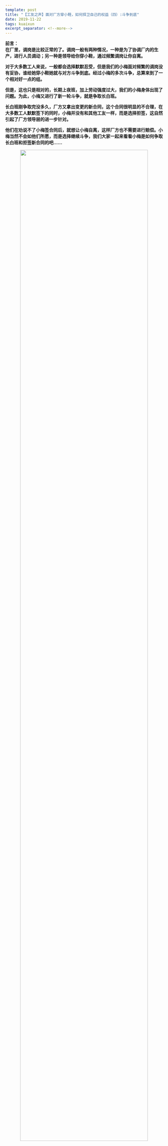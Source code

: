 ```yaml
---
template: post
title: "【工友之声】面对厂方穿小鞋，如何捍卫自己的权益（四）:斗争到底"
date: 2019-11-22
tags: kuaixun
excerpt_separator: <!--more-->
---
```


**前言：  
在厂里，调岗是比较正常的了。调岗一般有两种情况，一种是为了协调厂内的生产，进行人员调动；另一种是领导给你穿小鞋，通过频繁调岗让你自离。**

**对于大多数工人来说，一般都会选择默默忍受，但是我们的小梅面对频繁的调岗没有妥协，谁给她穿小鞋她就与对方斗争到底。经过小梅的多次斗争，总算来到了一个相对好一点的组。**

**但是，这也只是相对的，长期上夜班，加上劳动强度过大，我们的小梅身体出现了问题。为此，小梅又进行了新一轮斗争，就是争取长白班。**

**长白班刚争取完没多久，厂方又拿出变更的新合同，这个合同很明显的不合理，在大多数工人默默签下的同时，小梅并没有和其他工友一样，而是选择拒签，这自然引起了厂方领导层的进一步针对。**

**他们在劝说不了小梅签合同后，就想让小梅自离，这样厂方也不需要进行赔偿。小梅当然不会如他们所愿，而是选择继续斗争，我们大家一起来看看小梅是如何争取长白班和拒签新合同的吧......**

<div style="text-align:center"><img src="/images2/2019112201.png" width="90%"><br></div><br>

<h3>拒绝要命的夜班，争取长白班</h3>

那段时间由于上夜班，工作强度和压力接踵而来，人一下子就受不了，几次差点晕倒在车间，血压越来越高，在这样下去连小命就得搭进去，我得想想办法，不管行不行，我都得去试试，万一要成功了呢？

我终于鼓足勇气找到余经理，他个子不算太高，中等个。不愧为大领导，说话那种气度深深地打动了我。

“经理，不好意思打扰了，有些事我想找你聊聊。”

他立刻放下手中正在看的文稿，笑眯眯地看着我：“没事，你有什么事直接说吧！”

“是这样的，我有两年的高血压病，常年药不断。自从进了厂之后，在车间已经连续三次快要晕倒了，去看医生，医生说不能熬夜，你看能不能给我安排长白班？”

“这个——嘛！一个厂这么多人，如果都要申请上长白班的话，我怎么办？你得搞一个让别人信服的理由，比如医院开的证明什么的？”

“经理，厂里天天倡导安全生产，人的安全当然放到第一位。请原谅我贸然过来打扰你，如果我有问题不给你反映，一旦哪天晕倒在车间，这个是我的责任，如果这问题反映了，却没得到解决，要是最后出了问题，那可就是厂里的责任。这事情也可小可大，我明天就请假去社康中心开证明。”

<div style="text-align:center"><img src="/images2/2019112202.jpg" width="90%"><br></div><br>

第二天，我请了两个多小时的病假，坐车来到了社康中心。

“医生，有没有治高血压的特效药……”，就把我在厂里的，遭遇跟医生说了一遍。

医生听了我的讲述，生气地说：“这个厂也太黑了，这可是拿你的命在玩呀！有问题，厂里不负责吗？这证明我给你写……”

我拿着证明交到了办公室经理的手里，经理看了看，说：“给这个员工安排一下，以后就上长白班。”

我离开办公室回车间的路上，别提心里有多高兴呀！我成功了！终于摆脱了那可恶的夜班了！上长白班的事情一下子传遍了整个车间，很多工友见到我都羡慕。可后来又发生了一件事，经理动怒了，他要我填离职单……

<div style="text-align:center"><img src="/images2/2019112203.jpg" width="90%"><br></div><br>

<h3>工厂要我们签违法的劳动合同</h3>

产线上无聊的工作日复一日的过，每天从上班开始一个姿势做到下班，一天下来十三到十四个工作时常只要你经历过，那滋味肯定懂。在熊组长手下干了半个月，他们要转夜班了，顺其自然我又跳到了刚从夜班转过来的对班，这个组的组长叫龚春红，接触了以后才知道她的本性。

快要下班了，龚春红站在拉头大声的叫道：“物料员，把这个发下去让大家签字……”

物料员挨个的按排名字发下去等待签完立马收走，我心里有点差异，是什么文件同事能看都不看立马签字？我的好奇心扭头问旁边的工友：“你好，他们签的什么？怎么那么神秘？”

“奥，听说是劳动合同变更协议，待会让你签你都知道了。”

我一下子心里很平静，一边做事一边暗暗在想：这才进厂刚三个月，出来打工这么多年，劳动合同变更协议里面肯定有猫腻，如果让我签，我得好好看看里面的内容，不合理违法的行为我肯定不签。很快车间里有名字的都签了，我正在暗自偷乐没让我签，谁知该来的还是来了，组长又站在拉头大叫：“小梅，把这个拿回去签一下，快点，就差你一个了……”

说着拿着笔递给我，我没接她的笔，拿着那张协议书坐到座位上，仔细的看，不看不知道，一看吓一跳，里面竟是把原有劳动合同第几条变更为什么什么，还有一条更离谱，是关于被解雇的，上面写道：“如果进厂隐瞒病情，公司可以提出解雇，并不做任何赔偿……”

我看完后走到组长面前：“组长，这份协议我拒签，里面有很多违法行为我不签……”

“你——你——你，你简直胆大包天，竟敢不签，现在都打卡下班，什么时候签了什么时候来上班？”

她的气冲冲并没有吓到我，我反而更加镇定的对她说:“我下班没问题，协议我不会签，明天的班我还是要来的，今晚我回去整理整理拒签原因拿过来交给你。”

我说完心里想说的话，在所有员工的众目睽睽下我离开了车间……

第二天上班我把头晚准备的拒签原因写了两页纸交给了组长，回到岗位继续工作……

组长再次走了过来，对着我说：“你去一下办公室，经理找你。”

我推开办公室的门，经理早就在那恭候多时了，他面前的办公桌上放着我签的那份拒签原因，我一下子明白了怎么回事。

“你为什么不签协议？”

“经理呀！拒签原因我都写上面了，如果你看不懂，我可以念给你听。”

“全厂的人都签了，既然违法别人为什么要签？”

“什么是协议？双方同意的情况下签订的才受法律保护，我既然有疑问，我可以选择不签，这是我的自由，违法行为我是坚决反对的。对于你说的别人签我为什么不签，我只想说我就是个员工，我不能管住所有的人，我只能管住我自己的行为举止……”

“这样吧，你填个辞工书走吧！”

“经理，你说这句话我可以理解为公司解雇我吗？解雇分两种，一种是公司提出解雇我同意走，这种是n加一赔偿。另一种是公司提出解雇我不同意，公司还要解雇，我可以拿到2n加一的赔偿，这很显然属于第二种……”

经理气的开始拍起了桌子。

“经理你消消气，我这农村人，没什么文化，说话直，别跟我一般见识，气住你身子可不是我的本意……”

“这样吧，老吴，带她去人事部……”

“经理，为什么要去人事部，是公司提出解雇我而不是我解雇公司，应该是人事部过来找我而不是我找人事部，我就坐着等他们来。”

我心里已经做好被解雇的准备，在办公室等了好一阵也不见人事部的人影。

主管走进办公室：“小梅，去产线做事吧！如果有事再去叫你。”

我又回到了生产线恢复了以往的工作，可这龚春红开始给我穿小鞋，不信，你看，我和车间里的战争又开始了！

<div style="text-align:center"><img src="/images2/2019112204.jpg" width="90%"><br></div><br>
